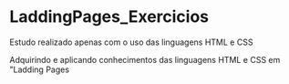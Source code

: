 # LaddingPages_Exercicios
 Estudo realizado apenas com o uso das linguagens HTML e CSS
 
 Adquirindo e aplicando conhecimentos das linguagens HTML e CSS em "Ladding Pages
